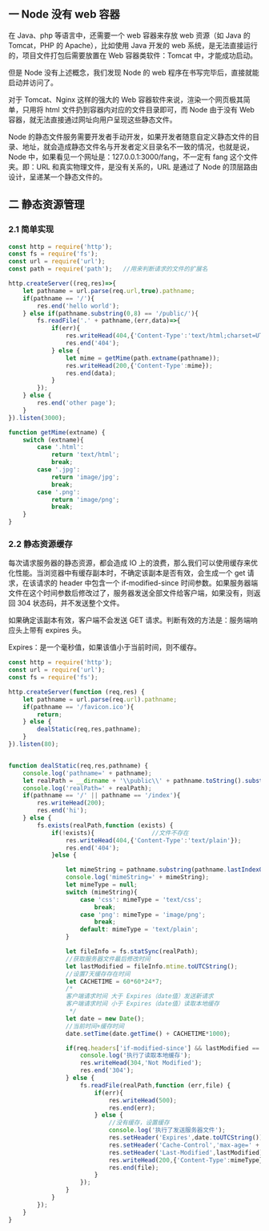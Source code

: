 ## 一 Node 没有 web 容器

在 Java、php 等语言中，还需要一个 web 容器来存放 web 资源（如 Java 的 Tomcat，PHP 的 Apache），比如使用 Java 开发的 web 系统，是无法直接运行的，项目文件打包后需要放置在 Web 容器类软件：Tomcat 中，才能成功启动。

但是 Node 没有上述概念，我们发现 Node 的 web 程序在书写完毕后，直接就能启动并访问了。

对于 Tomcat、Nginx 这样的强大的 Web 容器软件来说，渲染一个网页极其简单，只用将 html 文件扔到容器内对应的文件目录即可，而 Node 由于没有 Web 容器，就无法直接通过网址向用户呈现这些静态文件。

Node 的静态文件服务需要开发者手动开发，如果开发者随意自定义静态文件的目录、地址，就会造成静态文件名与开发者定义目录名不一致的情况，也就是说，Node 中，如果看见一个网址是：127.0.0.1:3000/fang，不一定有 fang 这个文件夹。即：URL 和真实物理文件，是没有关系的，URL 是通过了 Node 的顶层路由设计，呈递某一个静态文件的。

## 二 静态资源管理

### 2.1 简单实现

```JavaScript
const http = require('http');
const fs = require('fs');
const url = require('url');
const path = require('path');   //用来判断请求的文件的扩展名

http.createServer((req,res)=>{
    let pathname = url.parse(req.url,true).pathname;
    if(pathname == '/'){
        res.end('hello world');
    } else if(pathname.substring(0,8) == '/public/'){
        fs.readFile('.' + pathname,(err,data)=>{
            if(err){
                res.writeHead(404,{'Content-Type':'text/html;charset=UTF8'});
                res.end('404');
            } else {
                let mime = getMime(path.extname(pathname));
                res.writeHead(200,{'Content-Type':mime});
                res.end(data);
            }
        });
    } else {
        res.end('other page');
    }
}).listen(3000);

function getMime(extname) {
    switch (extname){
        case '.html':
            return 'text/html';
            break;
        case '.jpg':
            return 'image/jpg';
            break;
        case '.png':
            return 'image/png';
            break;
    }
}

```

### 2.2 静态资源缓存

每次请求服务器的静态资源，都会造成 IO 上的浪费，那么我们可以使用缓存来优化性能。当浏览器中有缓存副本时，不确定该副本是否有效，会生成一个 get 请求，在该请求的 header 中包含一个 if-modified-since 时间参数。如果服务器端文件在这个时间参数后修改过了，服务器发送全部文件给客户端，如果没有，则返回 304 状态码，并不发送整个文件。

如果确定该副本有效，客户端不会发送 GET 请求。判断有效的方法是：服务端响应头上带有 expires 头。

Expires：是一个毫秒值，如果该值小于当前时间，则不缓存。

```JavaScript
const http = require('http');
const url = require('url');
const fs = require('fs');

http.createServer(function (req,res) {
    let pathname = url.parse(req.url).pathname;
    if(pathname == '/favicon.ico'){
        return;
    } else {
        dealStatic(req,res,pathname);
    }
}).listen(80);


function dealStatic(req,res,pathname) {
    console.log('pathname=' + pathname);
    let realPath = __dirname + '\\public\\' + pathname.toString().substr(1);
    console.log('realPath=' + realPath);
    if(pathname == '/' || pathname == '/index'){
        res.writeHead(200);
        res.end('hi');
    } else {
        fs.exists(realPath,function (exists) {
            if(!exists){                //文件不存在
                res.writeHead(404,{'Content-Type':'text/plain'});
                res.end('404');
            }else {

                let mimeString = pathname.substring(pathname.lastIndexOf('.') + 1);
                console.log('mimeString=' + mimeString);
                let mimeType = null;
                switch (mimeString){
                    case 'css': mimeType = 'text/css';
                        break;
                    case 'png': mimeType = 'image/png';
                        break;
                    default: mimeType = 'text/plain';
                }

                let fileInfo = fs.statSync(realPath);
                //获取服务器文件最后修改时间
                let lastModified = fileInfo.mtime.toUTCString();
                //设置7天缓存存在时间
                let CACHETIME = 60*60*24*7;
                /*
                客户端请求时间 大于 Expires（date值）发送新请求
                客户端请求时间 小于 Expires（date值）读取本地缓存
                 */
                let date = new Date();
                //当前时间+缓存时间
                date.setTime(date.getTime() + CACHETIME*1000);

                if(req.headers['if-modified-since'] && lastModified == req.headers['if-modified-since']){
                    console.log('执行了读取本地缓存');
                    res.writeHead(304,'Not Modified');
                    res.end('304');
                } else {
                    fs.readFile(realPath,function (err,file) {
                        if(err){
                            res.writeHead(500);
                            res.end(err);
                        } else {
                            //没有缓存，设置缓存
                            console.log('执行了发送服务器文件');
                            res.setHeader('Expires',date.toUTCString());
                            res.setHeader('Cache-Control','max-age=' + CACHETIME);
                            res.setHeader('Last-Modified',lastModified);
                            res.writeHead(200,{'Content-Type':mimeType});
                            res.end(file);
                        }
                    });
                }
            }
        });
    }
}

```
